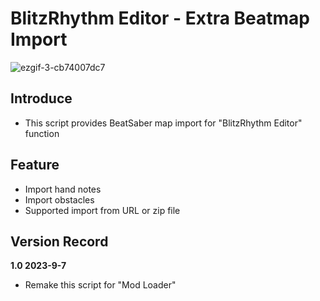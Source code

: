 # BlitzRhythm Editor - Extra Beatmap Import

![ezgif-3-cb74007dc7](https://user-images.githubusercontent.com/51113234/222880408-585a8142-3ff4-409c-b859-08ad155511ac.gif)

## Introduce
 - This script provides BeatSaber map import for "BlitzRhythm Editor" function

## Feature
 - Import hand notes
 - Import obstacles
 - Supported import from URL or zip file

## Version Record

**1.0 2023-9-7**
 - Remake this script for "Mod Loader"